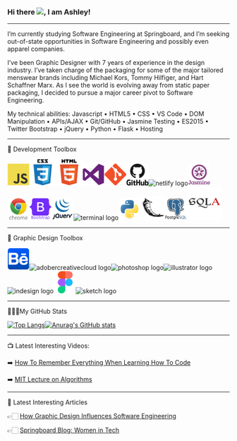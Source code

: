 ### Hi there <img src="https://media.giphy.com/media/KEexxjxK16lBoE162o/giphy.gif" width="70px">, I am Ashley!
---
I’m currently studying Software Engineering at Springboard, and I’m seeking out-of-state opportunities in Software Engineering and possibly even apparel companies.

I’ve been Graphic Designer with 7 years of experience in the design industry. I’ve taken charge of the packaging for some of the major tailored menswear brands including Michael Kors, Tommy Hilfiger, and Hart Schaffner Marx. As I see the world is evolving away from static paper packaging, I decided to pursue a major career pivot to Software Engineering.

My technical abilities:
Javascript • HTML5 • CSS • VS Code • DOM Manipulation • APIs/AJAX • Git/GitHub • Jasmine Testing • ES2015 • Twitter Bootstrap • jQuery • Python • Flask • Hosting

---

🧰 Development Toolbox 

<img src="https://github.com/devicons/devicon/blob/master/icons/javascript/javascript-original.svg" alt="JavaScript logo" width="50" height="50" /><img src="https://github.com/devicons/devicon/blob/master/icons/css3/css3-original-wordmark.svg" alt="CSS logo" width="60" height="60" /><img src="https://github.com/devicons/devicon/blob/master/icons/html5/html5-original-wordmark.svg" alt="HTML5 logo" width="60" height="60" /><img src="https://github.com/devicons/devicon/blob/master/icons/visualstudio/visualstudio-plain.svg" alt="VS logo" width="50" height="50" /><img src="https://github.com/devicons/devicon/blob/master/icons/git/git-original.svg" alt="git logo" width="50" height="50" /><img src="https://github.com/devicons/devicon/blob/master/icons/github/github-original-wordmark.svg" alt="github logo" width="50" height="50" /><img src="https://cdn.worldvectorlogo.com/logos/netlify.svg" alt="netlify logo" width="50" height="50" /><img src="https://github.com/devicons/devicon/blob/master/icons/jasmine/jasmine-plain-wordmark.svg" alt="jasmine logo" width="50" height="50" /><img src="https://github.com/devicons/devicon/blob/master/icons/chrome/chrome-original-wordmark.svg" alt="chrome logo" width="50" height="50" /><img src="https://github.com/devicons/devicon/blob/master/icons/bootstrap/bootstrap-plain-wordmark.svg" alt="bootstrap logo" width="50" height="50" /><img src="https://github.com/devicons/devicon/blob/master/icons/jquery/jquery-original-wordmark.svg" alt="jquery logo" width="50" height="50" /><img src="https://cdn.worldvectorlogo.com/logos/terminal-1.svg" alt="terminal logo" width="50" height="50" /><img src="https://github.com/devicons/devicon/blob/master/icons/python/python-original.svg" alt="python logo" width="50" height="50" /><img src="https://github.com/devicons/devicon/blob/master/icons/flask/flask-original.svg" alt="flask logo" width="55" height="55" /><img src="https://github.com/devicons/devicon/blob/master/icons/postgresql/postgresql-original-wordmark.svg" alt="postgresql logo" width="50" height="50" /><img src="https://github.com/devicons/devicon/blob/master/icons/sqlalchemy/sqlalchemy-original.svg" alt="sqlalchemy logo" width="80" height="75" />

---

🧰 Graphic Design Toolbox 

<img src="https://github.com/devicons/devicon/blob/master/icons/behance/behance-original.svg" alt="Behance logo" width="50" height="50" /><img src="https://cdn.worldvectorlogo.com/logos/adobe-creative-cloud-cc.svg" alt="adobercreativecloud logo" width="50" height="50" /><img src="https://cdn.worldvectorlogo.com/logos/photoshop-cc.svg" alt="photoshop logo" width="50" height="50" /><img src="https://cdn.worldvectorlogo.com/logos/adobe-illustrator-cc.svg" alt="illustrator logo" width="50" height="50" /><img src="https://cdn.worldvectorlogo.com/logos/indesign-cc.svg" alt="indesign logo" width="50" height="50" /><img src="https://github.com/devicons/devicon/blob/master/icons/figma/figma-original.svg" alt="figma logo" width="50" height="50" /><img src="https://cdn.worldvectorlogo.com/logos/sketch-2.svg" alt="sketch logo" width="50" height="50" />

---

👩🏻‍💻My GitHub Stats

[![Top Langs](https://github-readme-stats.vercel.app/api/top-langs/?username=ashleynd&theme=radical)](https://github.com/ashleynd/github-readme-stats)[![Anurag's GitHub stats](https://github-readme-stats.vercel.app/api?username=ashleynd&theme=outrun)](https://github.com/ashleynd/github-readme-stats)

---

📺 Latest Interesting Videos:

➡️ [How To Remember Everything When Learning How To Code](https://www.youtube.com/watch?v=RpQDgSpS3RI)

➡️ [MIT Lecture on Algorithms](https://ocw.mit.edu/courses/electrical-engineering-and-computer-science/6-006-introduction-to-algorithms-fall-2011/lecture-videos/lecture-1-algorithmic-thinking-peak-finding/)

---

📖 Latest Interesting Articles

👉🏻 [How Graphic Design Influences Software Engineering](https://inkbotdesign.medium.com/how-graphic-design-influences-software-engineering-e2b13268145)

👉🏻 [Springboard Blog: Women in Tech](https://www.springboard.com/blog/women-in-tech-stem-gender-gap/)


<!--
**ashleynd/ashleynd** is a ✨ _special_ ✨ repository because its `README.md` (this file) appears on your GitHub profile.

Here are some ideas to get you started:

- 🔭 I’m currently working on ...
- 🌱 I’m currently learning ...
- 👯 I’m looking to collaborate on ...
- 🤔 I’m looking for help with ...
- 💬 Ask me about ...
- 📫 How to reach me: ...
- 😄 Pronouns: ...
- ⚡ Fun fact: ...
-->

